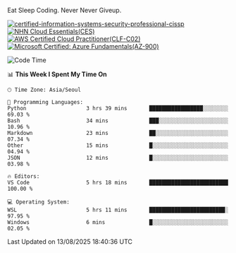 Eat Sleep Coding.
Never Never Giveup.

[![certified-information-systems-security-professional-cissp](https://github.com/user-attachments/assets/d259884f-7f9a-4d80-a663-6968ead7464a)](https://www.credly.com/badges/f394a010-85a0-450b-9136-8043af01d71c/public_url)
[![NHN Cloud Essentials(CES)](https://github.com/user-attachments/assets/f405dcae-c923-424d-927f-e993bac10fa9)](https://www.nhncloud.com/kr/edu/certification/search)
[![AWS Certified Cloud Practitioner(CLF-C02)](https://github.com/user-attachments/assets/5199a6f5-42d5-4e70-b493-16c3fd42e691)](https://www.credly.com/badges/235e2b66-a782-4a21-ac77-ac4e42037113)
[![Microsoft Certified: Azure Fundamentals(AZ-900)](https://github.com/user-attachments/assets/7eb23f86-6311-42f9-83ab-166a25656710)](https://learn.microsoft.com/en-us/users/tiaz0128/credentials/ca6706271c8233ef)

<!--START_SECTION:waka-->
![Code Time](http://img.shields.io/badge/Code%20Time-4%2C338%20hrs%2056%20mins-blue)

📊 **This Week I Spent My Time On** 

```text
🕑︎ Time Zone: Asia/Seoul

💬 Programming Languages: 
Python                   3 hrs 39 mins       █████████████████░░░░░░░░   69.03 % 
Bash                     34 mins             ███░░░░░░░░░░░░░░░░░░░░░░   10.96 % 
Markdown                 23 mins             ██░░░░░░░░░░░░░░░░░░░░░░░   07.34 % 
Other                    15 mins             █░░░░░░░░░░░░░░░░░░░░░░░░   04.94 % 
JSON                     12 mins             █░░░░░░░░░░░░░░░░░░░░░░░░   03.98 % 

🔥 Editors: 
VS Code                  5 hrs 18 mins       █████████████████████████   100.00 % 

💻 Operating System: 
WSL                      5 hrs 11 mins       ████████████████████████░   97.95 % 
Windows                  6 mins              █░░░░░░░░░░░░░░░░░░░░░░░░   02.05 % 
```


 Last Updated on 13/08/2025 18:40:36 UTC
<!--END_SECTION:waka-->
